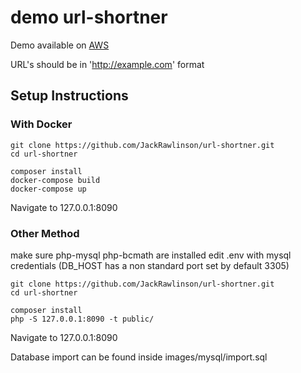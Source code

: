 # demo url-shortner
Demo available on [AWS](http://18.202.239.19)

URL's should be in 'http://example.com' format

## Setup Instructions

### With Docker

```
git clone https://github.com/JackRawlinson/url-shortner.git
cd url-shortner

composer install
docker-compose build
docker-compose up
```

Navigate to 127.0.0.1:8090


### Other Method

make sure php-mysql php-bcmath are installed
edit .env with mysql credentials (DB_HOST has a non standard port set by default 3305)

```
git clone https://github.com/JackRawlinson/url-shortner.git
cd url-shortner

composer install
php -S 127.0.0.1:8090 -t public/
````
Navigate to 127.0.0.1:8090

Database import can be found inside images/mysql/import.sql
